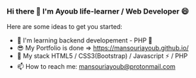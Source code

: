 ### Hi there 👋 I'm Ayoub life-learner / Web Developer 😄

Here are some ideas to get you started:

- 🌱 I'm learning backend developement - PHP 🚀
- 😎 My Portfolio is done => https://mansouriayoub.github.io/
- 🔭 My stack HTML5 / CSS3(Bootstrap) / Javascript ⚡ / PHP
- 📫 How to reach me: mansouriayoub@protonmail.com
